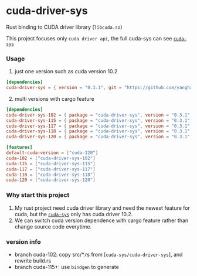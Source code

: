 # cuda-driver-sys

Rust binding to CUDA driver library (```libcuda.so```)

This project focuses only ```cuda driver api```, the full cuda-sys can see [```cuda-sys```]

### Usage

1. just one version
   such as cuda version 10.2

```toml
[dependencies]
cuda-driver-sys = { version = "0.3.1", git = "https://github.com/yanghaku/cuda-driver-sys", branch = "cuda-102" }
```

2. multi versions with cargo feature

```toml
[dependencies]
cuda-driver-sys-102 = { package = "cuda-driver-sys", version = "0.3.1", git = "https://github.com/yanghaku/cuda-driver-sys", branch = "cuda-102", optional = true }
cuda-driver-sys-115 = { package = "cuda-driver-sys", version = "0.3.1", git = "https://github.com/yanghaku/cuda-driver-sys", branch = "cuda-115", optional = true }
cuda-driver-sys-117 = { package = "cuda-driver-sys", version = "0.3.1", git = "https://github.com/yanghaku/cuda-driver-sys", branch = "cuda-117", optional = true }
cuda-driver-sys-118 = { package = "cuda-driver-sys", version = "0.3.1", git = "https://github.com/yanghaku/cuda-driver-sys", branch = "cuda-118", optional = true }
cuda-driver-sys-120 = { package = "cuda-driver-sys", version = "0.3.1", git = "https://github.com/yanghaku/cuda-driver-sys", branch = "cuda-120", optional = true }

[features]
default-cuda-version = ["cuda-120"]
cuda-102 = ["cuda-driver-sys-102"]
cuda-115 = ["cuda-driver-sys-115"]
cuda-117 = ["cuda-driver-sys-117"]
cuda-118 = ["cuda-driver-sys-118"]
cuda-120 = ["cuda-driver-sys-120"]
```

### Why start this project

1. My rust project need cuda driver library and need the newest feature for cuda, but the [```cuda-sys```] only has cuda
   driver 10.2.
2. We can switch cuda version dependence with cargo feature rather than change source code everytime.

### version info

* branch cuda-102: copy src/*.rs from [```cuda-sys/cuda-driver-sys```], and rewrite build.rs
* branch cuda-115+: use ```bindgen``` to generate

[```cuda-sys```]: https://github.com/rust-cuda/cuda-sys
